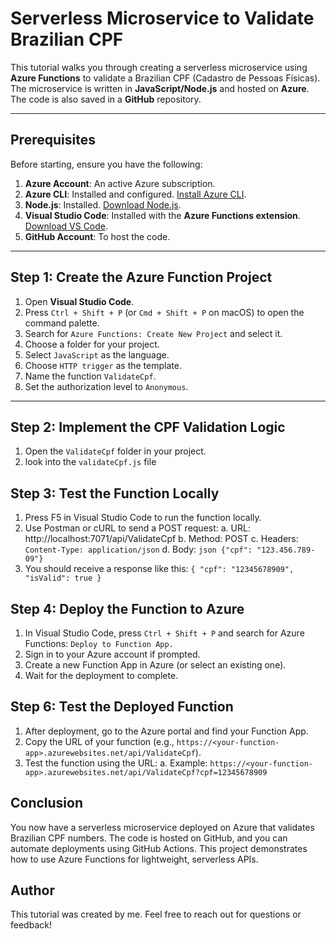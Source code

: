 # Serverless Microservice to Validate Brazilian CPF

This tutorial walks you through creating a serverless microservice using **Azure Functions** to validate a Brazilian CPF (Cadastro de Pessoas Físicas). The microservice is written in **JavaScript/Node.js** and hosted on **Azure**. The code is also saved in a **GitHub** repository.

---

## **Prerequisites**

Before starting, ensure you have the following:

1. **Azure Account**: An active Azure subscription.
2. **Azure CLI**: Installed and configured. [Install Azure CLI](https://docs.microsoft.com/en-us/cli/azure/install-azure-cli).
3. **Node.js**: Installed. [Download Node.js](https://nodejs.org/).
4. **Visual Studio Code**: Installed with the **Azure Functions extension**. [Download VS Code](https://code.visualstudio.com/).
5. **GitHub Account**: To host the code.

---

## **Step 1: Create the Azure Function Project**

1. Open **Visual Studio Code**.
2. Press `Ctrl + Shift + P` (or `Cmd + Shift + P` on macOS) to open the command palette.
3. Search for `Azure Functions: Create New Project` and select it.
4. Choose a folder for your project.
5. Select `JavaScript` as the language.
6. Choose `HTTP trigger` as the template.
7. Name the function `ValidateCpf`.
8. Set the authorization level to `Anonymous`.

---

## **Step 2: Implement the CPF Validation Logic**

1. Open the `ValidateCpf` folder in your project.
2. look into the `validateCpf.js` file 

## **Step 3: Test the Function Locally**

1. Press F5 in Visual Studio Code to run the function locally.
2. Use Postman or cURL to send a POST request:
    a. URL: http://localhost:7071/api/ValidateCpf
    b. Method: POST
    c. Headers: `Content-Type: application/json`
    d. Body: ```json {"cpf": "123.456.789-09"}```
3. You should receive a response like this:
`{
    "cpf": "12345678909",
    "isValid": true
}`

## **Step 4: Deploy the Function to Azure**

1. In Visual Studio Code, press `Ctrl + Shift + P` and search for Azure Functions: `Deploy to Function App.`
2. Sign in to your Azure account if prompted.
3. Create a new Function App in Azure (or select an existing one).
4. Wait for the deployment to complete.

## **Step 6: Test the Deployed Function**

1. After deployment, go to the Azure portal and find your Function App.
2. Copy the URL of your function (e.g., `https://<your-function-app>.azurewebsites.net/api/ValidateCpf`).
3. Test the function using the URL:
    a. Example: `https://<your-function-app>.azurewebsites.net/api/ValidateCpf?cpf=12345678909`

## **Conclusion**

You now have a serverless microservice deployed on Azure that validates Brazilian CPF numbers. The code is hosted on GitHub, and you can automate deployments using GitHub Actions. This project demonstrates how to use Azure Functions for lightweight, serverless APIs.

## Author
This tutorial was created by me. Feel free to reach out for questions or feedback!